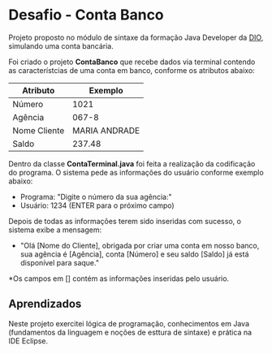 
# Desafio - Conta Banco 

Projeto proposto no módulo de sintaxe da formação Java Developer da [DIO](https://web.dio.me/), simulando uma conta bancária. 

Foi criado o projeto **ContaBanco** que recebe dados via terminal contendo as característcias de uma conta em banco, conforme os atributos abaixo:

| Atributo | Exemplo |
| --- | --- |
|Número | 1021 |
| Agência | 067-8 |
| Nome Cliente | MARIA ANDRADE |
| Saldo | 237.48 |

Dentro da classe **ContaTerminal.java** foi feita a realização da codificação do programa. 
O sistema pede as informações do usuário conforme exemplo abaixo:

- Programa: "Digite o número da sua agência:"
- Usuário: 1234 (ENTER para o próximo campo)

Depois de todas as informações terem sido inseridas com sucesso, o sistema exibe a mensagem:

- "Olá [Nome do Cliente], obrigada por criar uma conta em nosso banco, sua agência é [Agência], conta [Número] e seu saldo [Saldo] já está disponível para saque."

*Os campos em [] contém as informações inseridas pelo usuário.  


## Aprendizados

Neste projeto exercitei lógica de programação, conhecimentos em Java (fundamentos da linguagem e noções de esttura de sintaxe) e prática na IDE Eclipse. 


